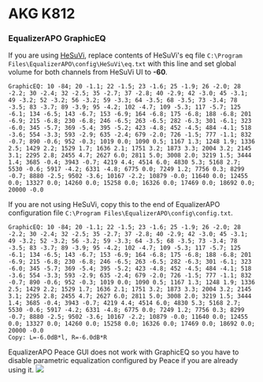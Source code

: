 # AKG K812
### EqualizerAPO GraphicEQ
If you are using [HeSuVi](https://sourceforge.net/projects/hesuvi/), replace contents of HeSuVi's eq file `C:\Program Files\EqualizerAPO\config\HeSuVi\eq.txt` with this line and set global volume for both channels from HeSuVi UI to **-60**.
```
GraphicEQ: 10 -84; 20 -1.1; 22 -1.5; 23 -1.6; 25 -1.9; 26 -2.0; 28 -2.2; 30 -2.4; 32 -2.5; 35 -2.7; 37 -2.8; 40 -2.9; 42 -3.0; 45 -3.1; 49 -3.2; 52 -3.2; 56 -3.2; 59 -3.3; 64 -3.5; 68 -3.5; 73 -3.4; 78 -3.5; 83 -3.7; 89 -3.9; 95 -4.2; 102 -4.7; 109 -5.3; 117 -5.7; 125 -6.1; 134 -6.5; 143 -6.7; 153 -6.9; 164 -6.8; 175 -6.8; 188 -6.8; 201 -6.9; 215 -6.8; 230 -6.8; 246 -6.5; 263 -6.5; 282 -6.3; 301 -6.1; 323 -6.0; 345 -5.7; 369 -5.4; 395 -5.2; 423 -4.8; 452 -4.5; 484 -4.1; 518 -3.6; 554 -3.3; 593 -2.9; 635 -2.4; 679 -2.0; 726 -1.5; 777 -1.1; 832 -0.7; 890 -0.6; 952 -0.3; 1019 0.0; 1090 0.5; 1167 1.3; 1248 1.9; 1336 2.5; 1429 2.2; 1529 1.7; 1636 2.1; 1751 3.2; 1873 3.3; 2004 3.2; 2145 3.1; 2295 2.8; 2455 4.7; 2627 6.0; 2811 5.0; 3008 2.0; 3219 1.5; 3444 1.4; 3685 -0.4; 3943 -0.7; 4219 4.4; 4514 6.0; 4830 5.3; 5168 2.7; 5530 -0.6; 5917 -4.2; 6331 -4.8; 6775 0.0; 7249 1.2; 7756 0.3; 8299 -0.7; 8880 -2.5; 9502 -3.6; 10167 -2.2; 10879 -0.0; 11640 0.0; 12455 0.0; 13327 0.0; 14260 0.0; 15258 0.0; 16326 0.0; 17469 0.0; 18692 0.0; 20000 -0.0
```
If you are not using HeSuVi, copy this to the end of EqualizerAPO configuration file `C:\Program Files\EqualizerAPO\config\config.txt`.
```
GraphicEQ: 10 -84; 20 -1.1; 22 -1.5; 23 -1.6; 25 -1.9; 26 -2.0; 28 -2.2; 30 -2.4; 32 -2.5; 35 -2.7; 37 -2.8; 40 -2.9; 42 -3.0; 45 -3.1; 49 -3.2; 52 -3.2; 56 -3.2; 59 -3.3; 64 -3.5; 68 -3.5; 73 -3.4; 78 -3.5; 83 -3.7; 89 -3.9; 95 -4.2; 102 -4.7; 109 -5.3; 117 -5.7; 125 -6.1; 134 -6.5; 143 -6.7; 153 -6.9; 164 -6.8; 175 -6.8; 188 -6.8; 201 -6.9; 215 -6.8; 230 -6.8; 246 -6.5; 263 -6.5; 282 -6.3; 301 -6.1; 323 -6.0; 345 -5.7; 369 -5.4; 395 -5.2; 423 -4.8; 452 -4.5; 484 -4.1; 518 -3.6; 554 -3.3; 593 -2.9; 635 -2.4; 679 -2.0; 726 -1.5; 777 -1.1; 832 -0.7; 890 -0.6; 952 -0.3; 1019 0.0; 1090 0.5; 1167 1.3; 1248 1.9; 1336 2.5; 1429 2.2; 1529 1.7; 1636 2.1; 1751 3.2; 1873 3.3; 2004 3.2; 2145 3.1; 2295 2.8; 2455 4.7; 2627 6.0; 2811 5.0; 3008 2.0; 3219 1.5; 3444 1.4; 3685 -0.4; 3943 -0.7; 4219 4.4; 4514 6.0; 4830 5.3; 5168 2.7; 5530 -0.6; 5917 -4.2; 6331 -4.8; 6775 0.0; 7249 1.2; 7756 0.3; 8299 -0.7; 8880 -2.5; 9502 -3.6; 10167 -2.2; 10879 -0.0; 11640 0.0; 12455 0.0; 13327 0.0; 14260 0.0; 15258 0.0; 16326 0.0; 17469 0.0; 18692 0.0; 20000 -0.0
Copy: L=-6.0dB*l, R=-6.0dB*R
```
EqualizerAPO Peace GUI does not work with GraphicEQ so you have to disable parametric equalization configured by Peace if you are already using it.
![](https://raw.githubusercontent.com/jaakkopasanen/AutoEq/master/results/Headphone.com/headphoncecom/onear/AKG%20K812/AKG%20K812.png)
